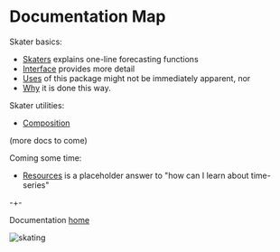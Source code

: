 

# Documentation Map


Skater basics:
- [Skaters](https://microprediction.github.io/timemachines/skaters.html) explains one-line forecasting functions
- [Interface](https://microprediction.github.io/timemachines/interface.html) provides more detail
- [Uses](https://microprediction.github.io/timemachines/interface.html) of this package might not be immediately apparent, nor
- [Why](https://microprediction.github.io/timemachines/interface.html) it is done this way.

Skater utilities:
- [Composition](https://microprediction.github.io/timemachines/composition.html)

(more docs to come)

Coming some time:
- [Resources](https://microprediction.github.io/timemachines/resources.html) is a placeholder answer to "how can I learn about time-series"


-+- 

Documentation [home](https://microprediction.github.io/timemachines)
 
  


![skating](https://i.imgur.com/elu5muO.png)
